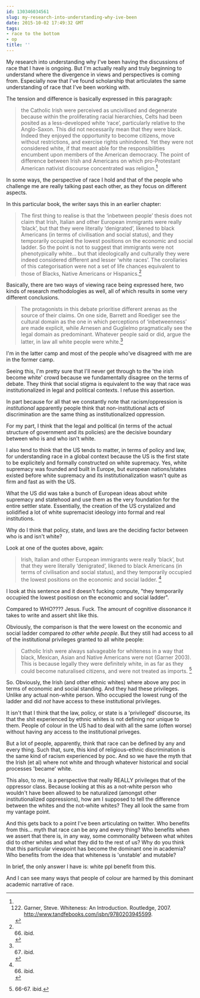 ```yaml
---
id: 130346034561
slug: my-research-into-understanding-why-ive-been
date: 2015-10-02 17:49:32 GMT
tags:
- race to the bottom
- op
title: ''
---
```

My research into understanding why I've been having the discussions of race that I have is ongoing. But I'm actually really and truly beginning to understand where the divergence in views and perspectives is coming from. Especially now that I've found scholarship that articulates the same understanding of race that I've been working with.

The tension and difference is basically expressed in this paragraph:

> the Catholic Irish were perceived as uncivilised and degenerate because within the proliferating racial hierarchies, Celts had been posited as a less-developed white ‘race’, particularly relative to the Anglo-Saxon. This did not necessarily mean that they were black. Indeed they enjoyed the opportunity to become citizens, move without restrictions, and exercise rights unhindered. Yet they were not considered white, if that meant able for the responsibilities encumbent upon members of the American democracy. The point of difference between Irish and Americans on which pro-Protestant American nativist discourse concentrated was religion.[^1]

In some ways, the perspective of race I hold and that of the people who challenge me are really talking past each other, as they focus on different aspects.

In this particular book, the writer says this in an earlier chapter:

> The first thing to realise is that the ‘inbetween people’ thesis does not claim that Irish, Italian and other European immigrants were really ‘black’, but that they were literally ‘denigrated’, likened to black Americans (in terms of civilisation and social status), and they temporarily occupied the lowest positions on the economic and social ladder. So the point is not to suggest that immigrants were not phenotypically white... but that ideologically and culturally they were indeed considered different and lesser ‘white races’. The corollaries of this categorisation were not a set of life chances equivalent to those of Blacks, Native Americans or Hispanics.[^2]

Basically, there are two ways of viewing race being expressed here, two kinds of research methodologies as well, all of which results in some very different conclusions.

> The protagonists in this debate prioritise different arenas as the source of their claims. On one side, Barrett and Roediger see the cultural domain as the one in which perceptions of ‘inbetweenness’ are made explicit, while Arnesen and Guglielmo pragmatically see the legal domain as predominant. Whatever people said or did, argue the latter, in law all white people were white.[^3]

I'm in the latter camp and most of the people who've disagreed with me are in the former camp.

Seeing this, I'm pretty sure that I'll never get through to the 'the irish become white' crowd because we fundamentally disagree on the terms of debate. They think that social stigma is equivalent to the way that race was institutionalized in legal and political contexts. I refuse this assertion.

In part because for all that we constantly note that racism/oppression is _institutional_ apparently people think that non-institutional acts of discrimination are the same thing as institutionalized oppression.

For my part, I think that the legal and political (in terms of the actual structure of government and its policies) are the decisive boundary between who is and who isn't white. 

I also tend to think that the US tends to matter, in terms of policy and law, for understanding race in a global context because the US is the first state to be explicitely and formally constructed on white supremacy. Yes, white supremacy was founded and built in Europe, but european nations/states existed before white supremacy and its institutionalization wasn't quite as firm and fast as with the US.

What the US did was take a bunch of European ideas about white supremacy and statehood and use them as the very foundation for the entire settler state. Essentially, the creation of the US crystalized and solidified a lot of white supremacist ideology into formal and real institutions.

Why do I think that policy, state, and laws are the deciding factor between who is and isn't white?

Look at one of the quotes above, again:

> Irish, Italian and other European immigrants were really ‘black’, but that they were literally ‘denigrated’, likened to black Americans (in terms of civilisation and social status), and they temporarily occupied the lowest positions on the economic and social ladder. [^4]

I look at this sentence and it doesn't fucking compute, "they temporarily occupied the lowest positiosn on the economic and social ladder". 

Compared to WHO???? Jesus. Fuck. The amount of cognitive dissonance it takes to write and assert shit like this.

Obviously, the comparison is that the were lowest on the economic and social ladder compared _to other white people_. But they still had access to all of the institutional privileges granted to all white people:

> Catholic Irish were always salvageable for whiteness in a way that black, Mexican, Asian and Native Americans were not (Garner 2003). This is because legally they were definitely white, in as far as they could become naturalised citizens, and were not treated as imports. [^5]

So. Obviously, the Irish (and other ethnic whites) where above any poc in terms of economic and social standing. And they had these privileges. Unlike any actual non-white person. Who occupied the lowest rung of the ladder and did _not_ have access to these institutional privileges.

It isn't that I think that the law, policy, or state is a 'privileged' discourse, its that the shit experienced by ethnic whites is not defining nor unique to them. People of colour in the US had to deal with all the same (often worse) without having any access to the institutional priveges.

But a lot of people, apparently, think that race can be defined by any and every thing. Such that, sure, this kind of religious-ethnic discrimination is the same kind of racism experienced by poc. And so we have the myth that the Irish (et al) where not white and through whatever historical and social processes 'became' white.

This also, to me, is a perspective that really REALLY privileges that of the oppressor class. Because looking at this as a not-white person who wouldn't have been allowed to be naturalized (amongst other institutionalized oppressions), how am I supposed to tell the difference between the whites and the not-white whites? They all look the same from my vantage point.

And this gets back to a point I've been articulating on twitter. Who benefits from this... myth that race can be any and every thing? Who benefits when we assert that there is, in any way, some commonality between what whites did to other whites and what they did to the rest of us? Why do you think that this particular viewpoint has become the dominant one in academia? Who benefits from the idea that whiteness is 'unstable' and mutable? 

In brief, the only answer I have is: white ppl benefit from this.

And I can see many ways that people of colour are harmed by this dominant academic narrative of race.

[^1]: 122. Garner, Steve. Whiteness: An Introduction. Routledge, 2007. http://www.tandfebooks.com/isbn/9780203945599.

[^2]: 66. ibid.

[^3]: 67. ibid.

[^4]: 66. ibid.

[^5]: 66-67. ibid.